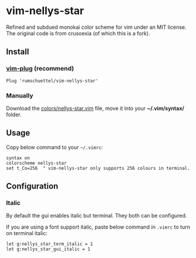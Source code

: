 vim-nellys-star
===========

Refined and subdued monokai color scheme for vim under an MIT license.
The original code is from crusoexia (of which this is a fork).

Install
-------

### [vim-plug](https://github.com/junegunn/vim-plug) (recommend)

    Plug 'rumschuettel/vim-nellys-star'

### Manually

Download the [colors/nellys-star.vim](https://raw.githubusercontent.com/rumschuettel/vim-nellys-star/master/colors/nellys-star.vim) file, move it into your __~/.vim/syntax/__ folder.

Usage
-----

Copy below command to your `~/.vimrc`:

```VimL
syntax on
colorscheme nellys-star 
set t_Co=256  " vim-nellys-star only supports 256 colours in terminal.
```

Configuration
-------------

### Italic

By default the gui enables italic but terminal. They both can be configured.
    
If you are using a font support italic, paste below command in `.vimrc` to turn on terminal italic:

    let g:nellys_star_term_italic = 1
    let g:nellys_star_gui_italic = 1

